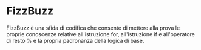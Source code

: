 # FizzBuzz
FizzBuzz è una sfida di codifica che consente di mettere alla prova le proprie conoscenze relative all'istruzione for, all'istruzione if e all'operatore di resto % e la propria padronanza della logica di base.
